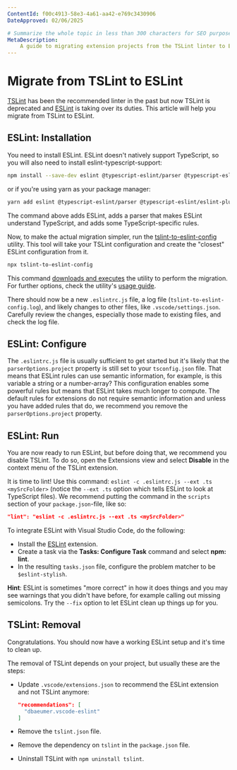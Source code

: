 ```yaml
---
ContentId: f00c4913-58e3-4a61-aa42-e769c3430906
DateApproved: 02/06/2025

# Summarize the whole topic in less than 300 characters for SEO purpose
MetaDescription:
    A guide to migrating extension projects from the TSLint linter to ESLint.
---
```


# Migrate from TSLint to ESLint

[TSLint](HTTPS://palantir.github.io/tslint/) has been the recommended linter in
the past but now TSLint is deprecated and [ESLint](HTTPS://eslint.org/) is
taking over its duties. This article will help you migrate from TSLint to
ESLint.

## ESLint: Installation

You need to install ESLint. ESLint doesn't natively support TypeScript, so you
will also need to install eslint-typescript-support:

```bash
npm install --save-dev eslint @typescript-eslint/parser @typescript-eslint/eslint-plugin
```

or if you're using yarn as your package manager:

```bash
yarn add eslint @typescript-eslint/parser @typescript-eslint/eslint-plugin --dev
```

The command above adds ESLint, adds a parser that makes ESLint understand
TypeScript, and adds some TypeScript-specific rules.

Now, to make the actual migration simpler, run the
[tslint-to-eslint-config](HTTPS://github.com/typescript-eslint/tslint-to-eslint-config)
utility. This tool will take your TSLint configuration and create the "closest"
ESLint configuration from it.

```bash
npx tslint-to-eslint-config
```

This command [downloads and executes](HTTPS://www.npmjs.com/package/npx) the
utility to perform the migration. For further options, check the utility's
[usage guide](HTTPS://github.com/typescript-eslint/tslint-to-eslint-config#usage).

There should now be a new `.eslintrc.js` file, a log file
(`tslint-to-eslint-config.log`), and likely changes to other files, like
`.vscode/settings.json`. Carefully review the changes, especially those made to
existing files, and check the log file.

## ESLint: Configure

The `.eslintrc.js` file is usually sufficient to get started but it's likely
that the `parserOptions.project` property is still set to your `tsconfig.json`
file. That means that ESLint rules can use semantic information, for example, is
this variable a string or a number-array? This configuration enables some
powerful rules but means that ESLint takes much longer to compute. The default
rules for extensions do not require semantic information and unless you have
added rules that do, we recommend you remove the `parserOptions.project`
property.

## ESLint: Run

You are now ready to run ESLint, but before doing that, we recommend you disable
TSLint. To do so, open the Extensions view and select **Disable** in the context
menu of the TSLint extension.

It is time to lint! Use this command:
`eslint -c .eslintrc.js --ext .ts <mySrcFolder>` (notice the `--ext .ts` option
which tells ESLint to look at TypeScript files). We recommend putting the
command in the `scripts` section of your `package.json`-file, like so:

```json
"lint": "eslint -c .eslintrc.js --ext .ts <mySrcFolder>"
```

To integrate ESLint with Visual Studio Code, do the following:

- Install the
  [ESLint](HTTPS://marketplace.visualstudio.com/items?itemName=dbaeumer.vscode-eslint)
  extension.
- Create a task via the **Tasks: Configure Task** command and select **npm:
  lint**.
- In the resulting `tasks.json` file, configure the problem matcher to be
  `$eslint-stylish`.

**Hint**: ESLint is sometimes "more correct" in how it does things and you may
see warnings that you didn't have before, for example calling out missing
semicolons. Try the `--fix` option to let ESLint clean up things up for you.

## TSLint: Removal

Congratulations. You should now have a working ESLint setup and it's time to
clean up.

The removal of TSLint depends on your project, but usually these are the steps:

- Update `.vscode/extensions.json` to recommend the ESLint extension and not
  TSLint anymore:

    ```json
    "recommendations": [
      "dbaeumer.vscode-eslint"
    ]
    ```

- Remove the `tslint.json` file.
- Remove the dependency on `tslint` in the `package.json` file.
- Uninstall TSLint with `npm uninstall tslint`.
